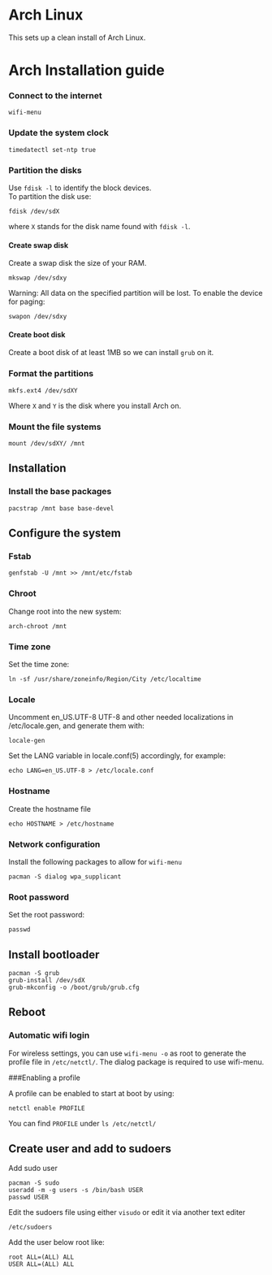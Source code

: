 # Arch Linux

This sets up a clean install of Arch Linux.

# Arch Installation guide

### Connect to the internet
```
wifi-menu
```

### Update the system clock

```
timedatectl set-ntp true
```

### Partition the disks
Use `fdisk -l` to identify the block devices.  
To partition the disk use:
```
fdisk /dev/sdX
```
where `X` stands for the disk name found with `fdisk -l`.

#### Create swap disk
Create a swap disk the size of your RAM.

```
mkswap /dev/sdxy
```
Warning: All data on the specified partition will be lost.
To enable the device for paging:
```
swapon /dev/sdxy
```

#### Create boot disk
Create a boot disk of at least 1MB so we can install `grub` on it.

### Format the partitions

```
mkfs.ext4 /dev/sdXY
```
Where `X` and `Y` is the disk where you install Arch on.

### Mount the file systems

```
mount /dev/sdXY/ /mnt
```

## Installation

### Install the base packages

```
pacstrap /mnt base base-devel
```

## Configure the system

### Fstab

```
genfstab -U /mnt >> /mnt/etc/fstab
```

### Chroot
Change root into the new system:

```
arch-chroot /mnt
```

### Time zone
Set the time zone:

```
ln -sf /usr/share/zoneinfo/Region/City /etc/localtime
```

### Locale
Uncomment en_US.UTF-8 UTF-8 and other needed localizations in /etc/locale.gen, and generate them with:

```
locale-gen
```

Set the LANG variable in locale.conf(5) accordingly, for example:

```
echo LANG=en_US.UTF-8 > /etc/locale.conf
```

### Hostname
Create the hostname file
```
echo HOSTNAME > /etc/hostname
```

### Network configuration
Install the following packages to allow for `wifi-menu`

```
pacman -S dialog wpa_supplicant
```

### Root password
Set the root password:

```
passwd
```

## Install bootloader
```
pacman -S grub
grub-install /dev/sdX
grub-mkconfig -o /boot/grub/grub.cfg
```

## Reboot

### Automatic wifi login
For wireless settings, you can use `wifi-menu -o` as root to generate
the profile file in `/etc/netctl/`. The dialog package is required to use wifi-menu.

###Enabling a profile

A profile can be enabled to start at boot by using:

```
netctl enable PROFILE
```
You can find `PROFILE` under `ls /etc/netctl/`

## Create user and add to sudoers
Add sudo user
```
pacman -S sudo
useradd -m -g users -s /bin/bash USER
passwd USER
```

Edit the sudoers file using either `visudo` or edit it via another text editer
```
/etc/sudoers
```

Add the user below root like:
```
root ALL=(ALL) ALL
USER ALL=(ALL) ALL
```
